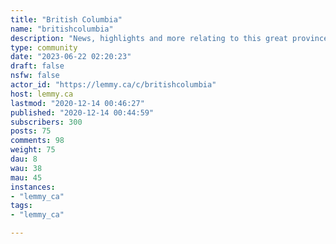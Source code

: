 ```yaml
---
title: "British Columbia" 
name: "britishcolumbia"
description: "News, highlights and more relating to this great province!"
type: community
date: "2023-06-22 02:20:23"
draft: false
nsfw: false
actor_id: "https://lemmy.ca/c/britishcolumbia"
host: lemmy.ca
lastmod: "2020-12-14 00:46:27"
published: "2020-12-14 00:44:59"
subscribers: 300
posts: 75
comments: 98
weight: 75
dau: 8
wau: 38
mau: 45
instances:
- "lemmy_ca"
tags: 
- "lemmy_ca"

---
```

